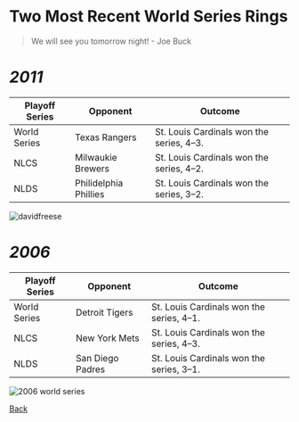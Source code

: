 # Two Most Recent World Series Rings

> We will see you tomorrow night! - Joe Buck

# *2011*
| Playoff Series | Opponent | Outcome |
| ----------- | ----------- | --------- |
| World Series | Texas Rangers | St. Louis Cardinals won the series, 4–3. |
| NLCS | Milwaukie Brewers | St. Louis Cardinals won the series, 4–2. | 
| NLDS | Philidelphia Phillies | St. Louis Cardinals won the series, 3–2. |

![davidfreese](https://github.com/wardenevanMU/IT1600MarkdownPages/assets/98150291/187616a6-dd88-44d5-a1b4-2fae2f219e98)

# *2006*
| Playoff Series | Opponent | Outcome |
| ----------- | ----------- | --------- |
| World Series | Detroit Tigers | St. Louis Cardinals won the series, 4–1. |
| NLCS | New York Mets | St. Louis Cardinals won the series, 4–3. |
| NLDS | San Diego Padres | St. Louis Cardinals won the series, 3–1. |

![2006 world series](https://github.com/wardenevanMU/IT1600MarkdownPages/assets/98150291/b69d7c12-6b68-486d-ab7d-8e4068b46c3a)


[Back](https://github.com/wardenevanMU/IT1600MarkdownPages/blob/Master/README.md)
